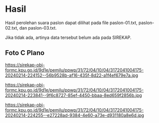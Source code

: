 # Hasil

Hasil perolehan suara paslon dapat dilihat pada file paslon-01.txt, paslon-02.txt, dan paslon-03.txt.

Jika tidak ada, artinya data tersebut belum ada pada SIREKAP.

## Foto C Plano

https://sirekap-obj-formc.kpu.go.id/9d1e/pemilu/ppwp/31/72/04/10/04/3172041004175-20240214-224152--56b9528b-af16-435f-8d22-a1f4ef679e7a.jpg

https://sirekap-obj-formc.kpu.go.id/9d1e/pemilu/ppwp/31/72/04/10/04/3172041004175-20240214-223841--9f6c8727-85ef-4450-bbaa-8ed659f2856b.jpg

https://sirekap-obj-formc.kpu.go.id/9d1e/pemilu/ppwp/31/72/04/10/04/3172041004175-20240214-224255--e27228ad-9384-4e60-a73e-d931180a8e6d.jpg
